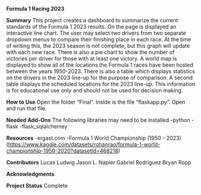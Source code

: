 **Formula 1 Racing 2023**

**Summary**
This project creates a dashboard to summarize the current standards of the Formula 1 2023 results. On the page is displayed an interactive line chart. The user may select two drivers from two separate dropdown menus to compare their finishing place in each race. At the time of writing this, the 2023 season is not complete, but this graph will update with each new race. There is also a pie chart to show the number of victories per driver for those with at least one victory. A world map is displayed to show all of the locations the Formula 1 races have been hosted between the years 1950-2023. There is also a table which displays statistics on the drivers in the 2023 line-up for the purpose of comparison. A second table displays the scheduled locations for the 2023 line-up. This information is for educational use only and should not be used for decision making. 

**How to Use**
Open the folder “Final”. Inside is the file “flaskapp.py”. Open and run that file. 

**Needed Add-Ons**
The following libraries may need to be installed
-python
-flask
-flask_sqlalchemey

**Resources**
-ergast.com
-Formula 1 World Championship (1950 - 2023)(https://www.kaggle.com/datasets/rohanrao/formula-1-world-championship-1950-2020?datasetId=468218)

**Contributors**
Lucas Ludwig
Jason L. Napier
Gabriel Rodriguez
Bryan Ropp

**Acknowledgments**

**Project Status**
Complete
